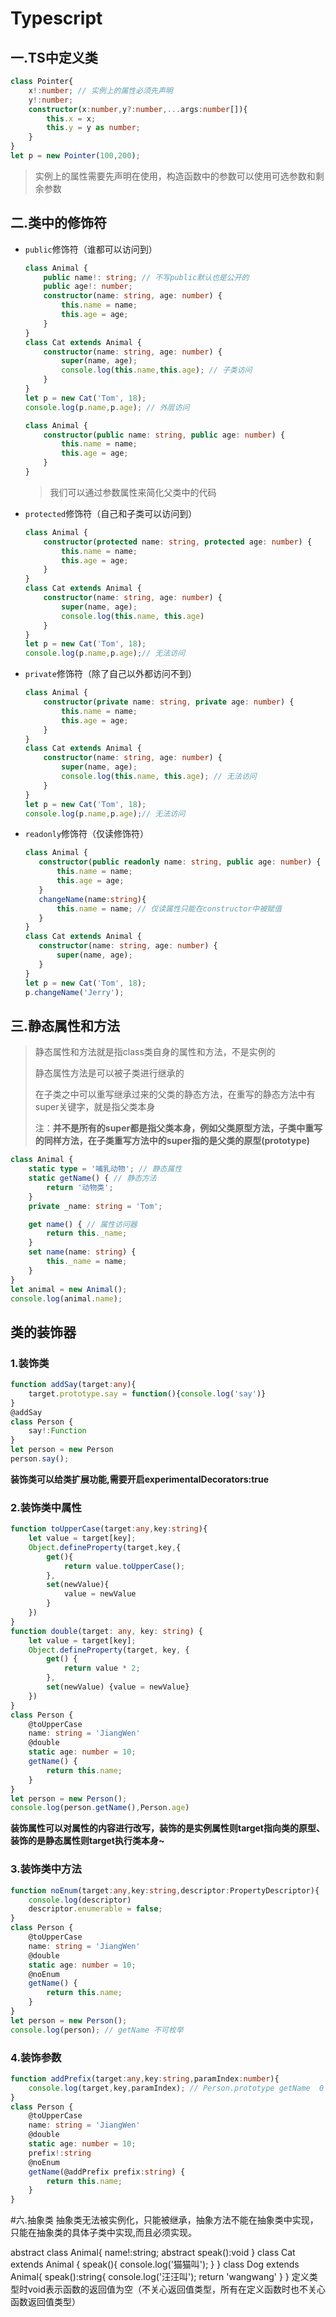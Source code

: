 # Typescript

##  一.TS中定义类

```ts
class Pointer{
    x!:number; // 实例上的属性必须先声明
    y!:number;
    constructor(x:number,y?:number,...args:number[]){
        this.x = x;
        this.y = y as number;
    }
}
let p = new Pointer(100,200);
```

> 实例上的属性需要先声明在使用，构造函数中的参数可以使用可选参数和剩余参数

## 二.类中的修饰符

- `public`修饰符（谁都可以访问到）

  ```ts
  class Animal {
      public name!: string; // 不写public默认也是公开的
      public age!: number;
      constructor(name: string, age: number) {
          this.name = name;
          this.age = age;
      }
  }
  class Cat extends Animal {
      constructor(name: string, age: number) {
          super(name, age);
          console.log(this.name,this.age); // 子类访问
      }
  }
  let p = new Cat('Tom', 18);
  console.log(p.name,p.age); // 外层访问
  ```

  ```ts
  class Animal {
      constructor(public name: string, public age: number) {
          this.name = name;
          this.age = age;
      }
  }
  ```

	> 我们可以通过参数属性来简化父类中的代码

- `protected`修饰符（自己和子类可以访问到）

  ```ts
  class Animal {
      constructor(protected name: string, protected age: number) {
          this.name = name;
          this.age = age;
      }
  }
  class Cat extends Animal {
      constructor(name: string, age: number) {
          super(name, age);
          console.log(this.name, this.age)
      }
  }
  let p = new Cat('Tom', 18);
  console.log(p.name,p.age);// 无法访问
  ```

- `private`修饰符（除了自己以外都访问不到）

  ```ts
  class Animal {
      constructor(private name: string, private age: number) {
          this.name = name;
          this.age = age;
      }
  }
  class Cat extends Animal {
      constructor(name: string, age: number) {
          super(name, age);
          console.log(this.name, this.age); // 无法访问
      }
  }
  let p = new Cat('Tom', 18); 
  console.log(p.name,p.age);// 无法访问
  ```

- `readonly`修饰符（仅读修饰符）

   ```ts
  class Animal {
      constructor(public readonly name: string, public age: number) {
          this.name = name;
          this.age = age;
      }
      changeName(name:string){
          this.name = name; // 仅读属性只能在constructor中被赋值
      }
  }
  class Cat extends Animal {
      constructor(name: string, age: number) {
          super(name, age);
      }
  }
  let p = new Cat('Tom', 18); 
  p.changeName('Jerry');  
  ```

## 三.静态属性和方法

> 静态属性和方法就是指class类自身的属性和方法，不是实例的
>
> 静态属性方法是可以被子类进行继承的
>
> 在子类之中可以重写继承过来的父类的静态方法，在重写的静态方法中有super关键字，就是指父类本身
>
> 注：**并不是所有的super都是指父类本身，例如父类原型方法，子类中重写的同样方法，在子类重写方法中的super指的是父类的原型(prototype)**

```ts
class Animal {
    static type = '哺乳动物'; // 静态属性
    static getName() { // 静态方法
        return '动物类';
    }
    private _name: string = 'Tom';

    get name() { // 属性访问器
        return this._name;
    }
    set name(name: string) {
        this._name = name;
    }
}
let animal = new Animal();
console.log(animal.name);
```

## 类的装饰器

### 1.装饰类

```ts
function addSay(target:any){
    target.prototype.say = function(){console.log('say')}
}
@addSay
class Person {
    say!:Function
}
let person = new Person
person.say();


```

**装饰类可以给类扩展功能,需要开启experimentalDecorators:true**

### 2.装饰类中属性

```ts
function toUpperCase(target:any,key:string){
    let value = target[key]; 
    Object.defineProperty(target,key,{
        get(){
            return value.toUpperCase();
        },
        set(newValue){
            value = newValue
        }
    })
}
function double(target: any, key: string) {
    let value = target[key];
    Object.defineProperty(target, key, {
        get() {
            return value * 2;
        },
        set(newValue) {value = newValue}
    })
}
class Person {
    @toUpperCase
    name: string = 'JiangWen'
	@double
    static age: number = 10;
    getName() {
        return this.name;
    }
}
let person = new Person();
console.log(person.getName(),Person.age)
```

**装饰属性可以对属性的内容进行改写，装饰的是实例属性则target指向类的原型、装饰的是静态属性则target执行类本身~**

### 3.装饰类中方法

```ts
function noEnum(target:any,key:string,descriptor:PropertyDescriptor){
    console.log(descriptor)
    descriptor.enumerable = false;
}
class Person {
    @toUpperCase
    name: string = 'JiangWen'
    @double
    static age: number = 10;
    @noEnum
    getName() {
        return this.name;
    }
}
let person = new Person();
console.log(person); // getName 不可枚举
```

### 4.装饰参数

```ts
function addPrefix(target:any,key:string,paramIndex:number){
    console.log(target,key,paramIndex); // Person.prototype getName  0 
}
class Person {
    @toUpperCase
    name: string = 'JiangWen'
    @double
    static age: number = 10;
    prefix!:string
    @noEnum
    getName(@addPrefix prefix:string) {
        return this.name;
    }
}
```

#六.抽象类
抽象类无法被实例化，只能被继承，抽象方法不能在抽象类中实现，只能在抽象类的具体子类中实现,而且必须实现。

abstract class Animal{
    name!:string;
    abstract speak():void
}
class Cat extends Animal {
    speak(){
        console.log('猫猫叫');
    }
}
class Dog extends Animal{
    speak():string{
        console.log('汪汪叫');
        return 'wangwang'
    }
}
定义类型时void表示函数的返回值为空（不关心返回值类型，所有在定义函数时也不关心函数返回值类型）

